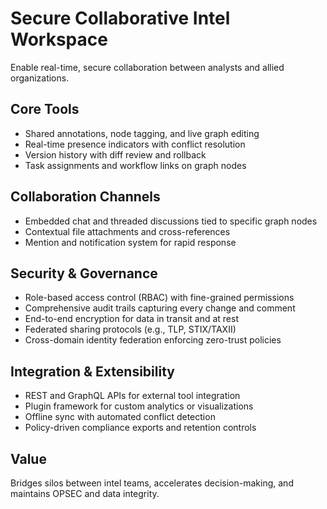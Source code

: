 # Secure Collaborative Intel Workspace

Enable real-time, secure collaboration between analysts and allied organizations.

## Core Tools

- Shared annotations, node tagging, and live graph editing
- Real-time presence indicators with conflict resolution
- Version history with diff review and rollback
- Task assignments and workflow links on graph nodes

## Collaboration Channels

- Embedded chat and threaded discussions tied to specific graph nodes
- Contextual file attachments and cross-references
- Mention and notification system for rapid response

## Security & Governance

- Role-based access control (RBAC) with fine-grained permissions
- Comprehensive audit trails capturing every change and comment
- End-to-end encryption for data in transit and at rest
- Federated sharing protocols (e.g., TLP, STIX/TAXII)
- Cross-domain identity federation enforcing zero-trust policies

## Integration & Extensibility

- REST and GraphQL APIs for external tool integration
- Plugin framework for custom analytics or visualizations
- Offline sync with automated conflict detection
- Policy-driven compliance exports and retention controls

## Value

Bridges silos between intel teams, accelerates decision-making, and maintains OPSEC and data integrity.
